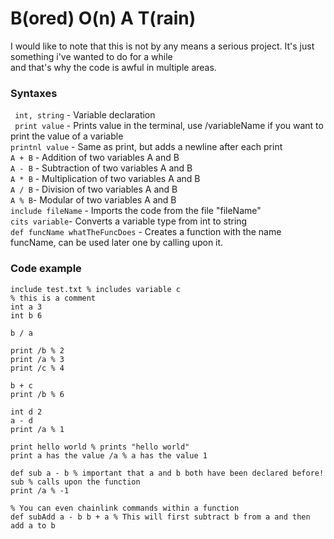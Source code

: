 # B(ored) O(n) A T(rain)

I would like to note that this is not by any means a serious project. It's just something i've wanted to do for a while</br>
and that's why the code is awful in multiple areas.

### Syntaxes ###
``` int, string``` - Variable declaration</br>
``` print value``` - Prints value in the terminal, use /variableName if you want to print the value of a variable</br>
``` printnl value ``` - Same as print, but adds a newline after each print</br>
```A + B``` - Addition of two variables A and B</br>
```A - B``` - Subtraction of two variables A and B</br>
```A * B```  - Multiplication of two variables A and B</br>
```A / B``` - Division of two variables A and B</br>
```A % B```- Modular of two variables A and B</br>
```include fileName``` - Imports the code from the file "fileName"</br>
```cits variable```- Converts a variable type from int to string</br>
```def funcName whatTheFuncDoes``` - Creates a function with the name funcName, can be used later one by calling upon it.</br>

### Code example ###
```
include test.txt % includes variable c
% this is a comment
int a 3
int b 6

b / a

print /b % 2
print /a % 3
print /c % 4

b + c
print /b % 6

int d 2
a - d
print /a % 1

print hello world % prints "hello world"
print a has the value /a % a has the value 1

def sub a - b % important that a and b both have been declared before!
sub % calls upon the function
print /a % -1

% You can even chainlink commands within a function
def subAdd a - b b + a % This will first subtract b from a and then add a to b
```
